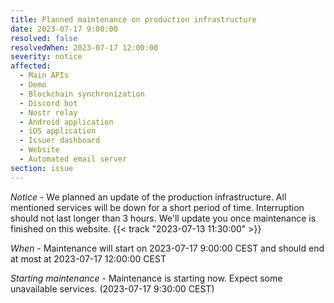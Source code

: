 ```yaml
---
title: Planned maintenance on production infrastructure
date: 2023-07-17 9:00:00
resolved: false
resolvedWhen: 2023-07-17 12:00:00
severity: notice
affected:
  - Main APIs
  - Demo
  - Blockchain synchronization
  - Discord bot
  - Nostr relay
  - Android application
  - iOS application
  - Issuer dashboard
  - Website
  - Automated email server
section: issue
---
```


*Notice* - We planned an update of the production infrastructure. All mentioned services will be down for a short period of time. Interruption should not last longer than 3 hours. We'll update you once maintenance is finished on this website. {{< track "2023-07-13 11:30:00" >}}

*When* - Maintenance will start on 2023-07-17 9:00:00 CEST and should end at most at 2023-07-17 12:00:00 CEST


*Starting maintenance* - Maintenance is starting now. Expect some unavailable services. (2023-07-17 9:30:00 CEST)
